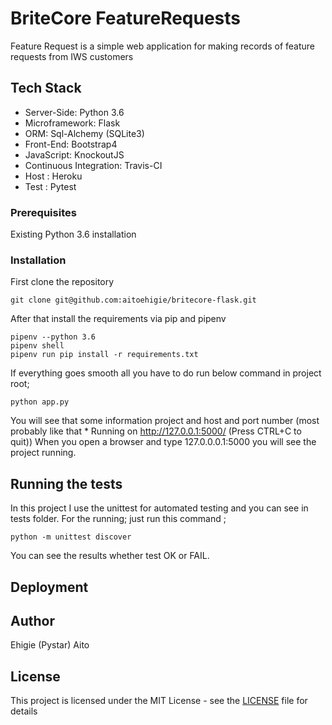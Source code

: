 
# BriteCore FeatureRequests

Feature Request is a simple web application for making records of feature requests from IWS customers

## Tech Stack

* Server-Side: Python 3.6
* Microframework: Flask
* ORM: Sql-Alchemy (SQLite3)
* Front-End: Bootstrap4
* JavaScript: KnockoutJS
* Continuous Integration: Travis-CI
* Host : Heroku
* Test : Pytest


### Prerequisites

Existing Python 3.6 installation

### Installation

First clone the repository

```
git clone git@github.com:aitoehigie/britecore-flask.git
```

After that install the requirements via pip and pipenv

```
pipenv --python 3.6
pipenv shell
pipenv run pip install -r requirements.txt
```

If everything goes smooth all you have to do run below command in project root;

```
python app.py
```

You will see that some information project and host and port number (most probably like that  * Running on http://127.0.0.1:5000/ (Press CTRL+C to quit))
When you open a browser and type 127.0.0.0.1:5000 you will see the project running.

## Running the tests

In this project I use the unittest for automated testing and you can see in tests folder. For the running; just run this command ;

```
python -m unittest discover
```
You can see the results whether test OK or FAIL.

## Deployment

## Author

Ehigie (Pystar) Aito

## License

This project is licensed under the MIT License - see the [LICENSE](LICENSE) file for details
